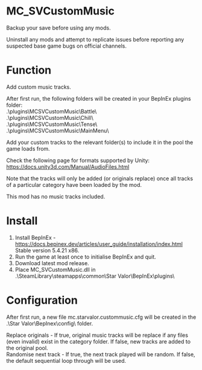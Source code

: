 # MC_SVCustomMusic
  
Backup your save before using any mods.  
  
Uninstall any mods and attempt to replicate issues before reporting any suspected base game bugs on official channels.  
  
Function  
========  
Add custom music tracks.  
  
After first run, the following folders will be created in your BepInEx plugins folder:  
.\plugins\MCSVCustomMusic\Battle\  
.\plugins\MCSVCustomMusic\Chill\  
.\plugins\MCSVCustomMusic\Tense\  
.\plugins\MCSVCustomMusic\MainMenu\  
  
Add your custom tracks to the relevant folder(s) to include it in the pool the game loads from.  

Check the following page for formats supported by Unity: https://docs.unity3d.com/Manual/AudioFiles.html  
  
Note that the tracks will only be added (or originals replace) once all tracks of a particular category have been loaded by the mod.  
  
This mod has no music tracks included.  
  
Install  
=======  
1. Install BepInEx - https://docs.bepinex.dev/articles/user_guide/installation/index.html Stable version 5.4.21 x86.  
2. Run the game at least once to initialise BepInEx and quit.  
3. Download latest mod release.  
4. Place MC_SVCustomMusic.dll in .\SteamLibrary\steamapps\common\Star Valor\BepInEx\plugins\  

Configuration  
=============
After first run, a new file mc.starvalor.custommusic.cfg will be created in the .\Star Valor\BepInex\config\ folder.

Replace originals - If true, original music tracks will be replace if any files (even invalid) exist in the category folder.  If false, new tracks are added to the original pool.    
Randomise next track - If true, the next track played will be random.  If false, the default sequential loop through will be used.

